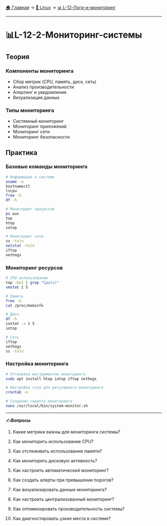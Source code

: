 [🏠 Главная](../../README.md) → [🐧 Linux](../../README.md#-linux) → [📊 L-12-Логи-и-мониторинг](../../README.md#-l-12-логи-и-мониторинг)

---

# 📊L-12-2-Мониторинг-системы

## Теория

### Компоненты мониторинга
- Сбор метрик (CPU, память, диск, сеть)
- Анализ производительности
- Алертинг и уведомления
- Визуализация данных

### Типы мониторинга
- Системный мониторинг
- Мониторинг приложений
- Мониторинг сети
- Мониторинг безопасности

## Практика

### Базовые команды мониторинга
```bash
# Информация о системе
uname -a
hostnamectl
lscpu
free -h
df -h

# Мониторинг процессов
ps aux
top
htop
iotop

# Мониторинг сети
ss -tuln
netstat -tuln
iftop
nethogs
```

### Мониторинг ресурсов
```bash
# CPU использование
top -bn1 | grep "Cpu(s)"
vmstat 1 5

# Память
free -h
cat /proc/meminfo

# Диск
df -h
iostat -x 1 5
iotop

# Сеть
iftop
nethogs
ss -tuln
```

### Настройка мониторинга
```bash
# Установка инструментов мониторинга
sudo apt install htop iotop iftop nethogs

# Настройка cron для регулярного мониторинга
crontab -e

# Создание скрипта мониторинга
nano /usr/local/bin/system-monitor.sh
```

---

✍️**Вопросы**

1. Какие метрики важны для мониторинга системы?

2. Как мониторить использование CPU?

3. Как отслеживать использование памяти?

4. Как мониторить дисковую активность?

5. Как настроить автоматический мониторинг?

6. Как создать алерты при превышении порогов?

7. Как визуализировать данные мониторинга?

8. Как настроить централизованный мониторинг?

9. Как оптимизировать производительность системы?

10. Как диагностировать узкие места в системе?
